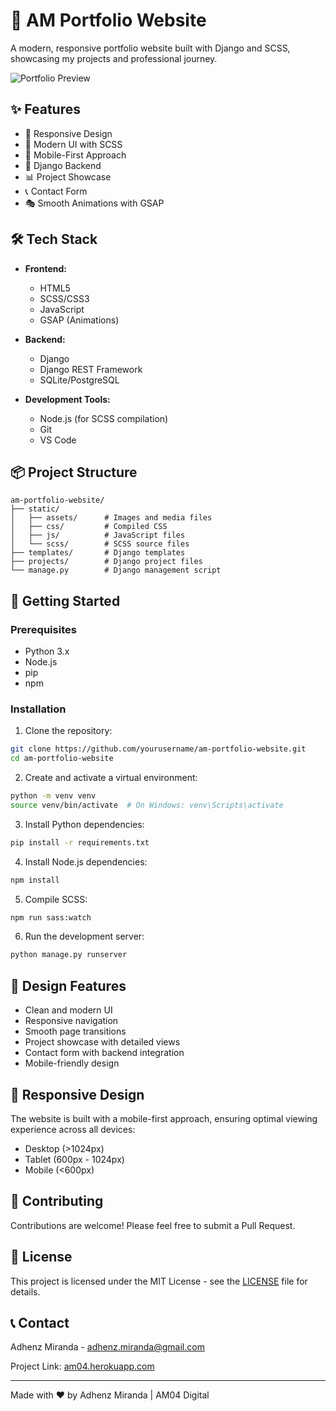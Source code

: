 # 🎨 AM Portfolio Website

A modern, responsive portfolio website built with Django and SCSS, showcasing my projects and professional journey.

![Portfolio Preview](https://am04-c1eccbd13c2a.herokuapp.com/)

## ✨ Features

- 🎯 Responsive Design
- 🎨 Modern UI with SCSS
- 📱 Mobile-First Approach
- 🚀 Django Backend
- 📊 Project Showcase
- 📞 Contact Form
- 🎭 Smooth Animations with GSAP

## 🛠️ Tech Stack

- **Frontend:**
  - HTML5
  - SCSS/CSS3
  - JavaScript
  - GSAP (Animations)

- **Backend:**
  - Django
  - Django REST Framework
  - SQLite/PostgreSQL

- **Development Tools:**
  - Node.js (for SCSS compilation)
  - Git
  - VS Code

## 📦 Project Structure

```
am-portfolio-website/
├── static/
│   ├── assets/      # Images and media files
│   ├── css/         # Compiled CSS
│   ├── js/          # JavaScript files
│   └── scss/        # SCSS source files
├── templates/       # Django templates
├── projects/        # Django project files
└── manage.py        # Django management script
```

## 🚀 Getting Started

### Prerequisites

- Python 3.x
- Node.js
- pip
- npm

### Installation

1. Clone the repository:
```bash
git clone https://github.com/yourusername/am-portfolio-website.git
cd am-portfolio-website
```

2. Create and activate a virtual environment:
```bash
python -m venv venv
source venv/bin/activate  # On Windows: venv\Scripts\activate
```

3. Install Python dependencies:
```bash
pip install -r requirements.txt
```

4. Install Node.js dependencies:
```bash
npm install
```

5. Compile SCSS:
```bash
npm run sass:watch
```

6. Run the development server:
```bash
python manage.py runserver
```

## 🎨 Design Features

- Clean and modern UI
- Responsive navigation
- Smooth page transitions
- Project showcase with detailed views
- Contact form with backend integration
- Mobile-friendly design

## 📱 Responsive Design

The website is built with a mobile-first approach, ensuring optimal viewing experience across all devices:

- Desktop (>1024px)
- Tablet (600px - 1024px)
- Mobile (<600px)

## 🤝 Contributing

Contributions are welcome! Please feel free to submit a Pull Request.

## 📄 License

This project is licensed under the MIT License - see the [LICENSE](LICENSE) file for details.

## 📞 Contact

Adhenz Miranda - [adhenz.miranda@gmail.com](mailto:adhenz.miranda@gmail.com)

Project Link: [am04.herokuapp.com](https://am04-c1eccbd13c2a.herokuapp.com/)

---

Made with ❤️ by Adhenz Miranda | AM04 Digital